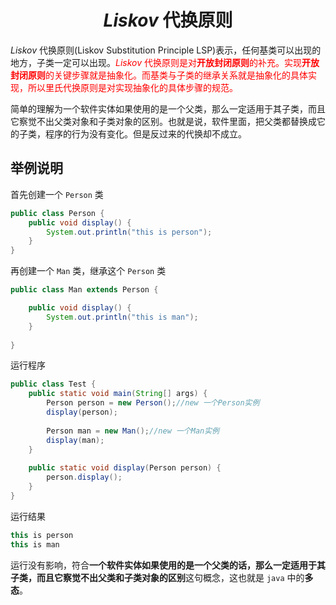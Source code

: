 # <center>$Liskov$ 代换原则</center>

$Liskov$ 代换原则(Liskov Substitution Principle LSP)表示，任何基类可以出现的地方，子类一定可以出现。<font color=red>$Liskov$ 代换原则是对**开放封闭原则**的补充。实现**开放封闭原则**的关键步骤就是抽象化。而基类与子类的继承关系就是抽象化的具体实现，所以里氏代换原则是对实现抽象化的具体步骤的规范。</font>

简单的理解为一个软件实体如果使用的是一个父类，那么一定适用于其子类，而且它察觉不出父类对象和子类对象的区别。也就是说，软件里面，把父类都替换成它的子类，程序的行为没有变化。但是反过来的代换却不成立。

## 举例说明

首先创建一个 `Person` 类

```java
public class Person {
    public void display() {
        System.out.println("this is person");
    }
}
```

再创建一个 `Man` 类，继承这个 `Person` 类

```java
public class Man extends Person {

    public void display() {
        System.out.println("this is man");
    }
    
}
```

运行程序

```java
public class Test {
    public static void main(String[] args) {
        Person person = new Person();//new 一个Person实例
        display(person);
        
        Person man = new Man();//new 一个Man实例
        display(man);
    }
    
    public static void display(Person person) {
        person.display();
    }
}
```

运行结果

```java
this is person
this is man
```

运行没有影响，符合**一个软件实体如果使用的是一个父类的话，那么一定适用于其子类，而且它察觉不出父类和子类对象的区别**这句概念，这也就是 `java` 中的**多态**。

